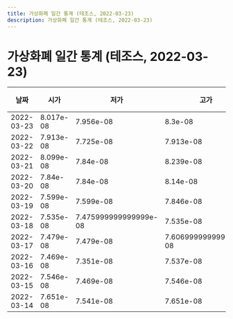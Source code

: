 ```yaml
---
title: 가상화폐 일간 통계 (테조스, 2022-03-23)
description: 가상화폐 일간 통계 (테조스, 2022-03-23)
---
```


가상화폐 일간 통계 (테조스, 2022-03-23)
===

|날짜|시가|저가|고가|종가|비고|
|--|--|--|--|--|--|
|2022-03-23|8.017e-08|7.956e-08|8.3e-08|8.1e-08|    |
|2022-03-22|7.913e-08|7.725e-08|7.913e-08|7.817e-08|    |
|2022-03-21|8.099e-08|7.84e-08|8.239e-08|7.982000000000001e-08|    |
|2022-03-20|7.84e-08|7.84e-08|8.14e-08|8.109e-08|    |
|2022-03-19|7.599e-08|7.599e-08|7.846e-08|7.665e-08|    |
|2022-03-18|7.535e-08|7.475999999999999e-08|7.535e-08|7.479e-08|    |
|2022-03-17|7.479e-08|7.479e-08|7.606999999999999e-08|7.599e-08|    |
|2022-03-16|7.469e-08|7.351e-08|7.537e-08|7.496999999999999e-08|    |
|2022-03-15|7.546e-08|7.469e-08|7.546e-08|7.469e-08|    |
|2022-03-14|7.651e-08|7.541e-08|7.651e-08|7.541e-08|    |
